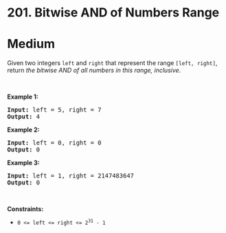 # 201. Bitwise AND of Numbers Range
# Medium
<div class="content__u3I1 question-content__JfgR"><div><p>Given two integers <code>left</code> and <code>right</code> that represent the range <code>[left, right]</code>, return <em>the bitwise AND of all numbers in this range, inclusive</em>.</p>

<p>&nbsp;</p>
<p><strong class="example">Example 1:</strong></p>

<pre><strong>Input:</strong> left = 5, right = 7
<strong>Output:</strong> 4
</pre>

<p><strong class="example">Example 2:</strong></p>

<pre><strong>Input:</strong> left = 0, right = 0
<strong>Output:</strong> 0
</pre>

<p><strong class="example">Example 3:</strong></p>

<pre><strong>Input:</strong> left = 1, right = 2147483647
<strong>Output:</strong> 0
</pre>

<p>&nbsp;</p>
<p><strong>Constraints:</strong></p>

<ul>
	<li><code>0 &lt;= left &lt;= right &lt;= 2<sup>31</sup> - 1</code></li>
</ul>
</div></div>